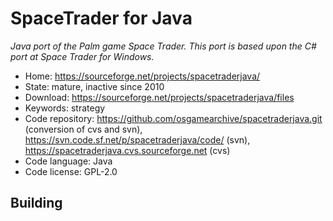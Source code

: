# SpaceTrader for Java

_Java port of the Palm game Space Trader. This port is based upon the C# port at Space Trader for Windows._

- Home: https://sourceforge.net/projects/spacetraderjava/
- State: mature, inactive since 2010
- Download: https://sourceforge.net/projects/spacetraderjava/files
- Keywords: strategy
- Code repository: https://github.com/osgamearchive/spacetraderjava.git (conversion of cvs and svn), https://svn.code.sf.net/p/spacetraderjava/code/ (svn), https://spacetraderjava.cvs.sourceforge.net (cvs)
- Code language: Java
- Code license: GPL-2.0

## Building


